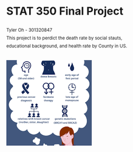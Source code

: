 # STAT 350 Final Project
<sub>
Tyler Oh - 301320847<br/>
This project is to perdict the death rate by social stauts,<br/>
educational background, and health rate by County in US.
</sub><br/><br/>



![alt text](https://github.com/tylero-sfu/final-project/blob/main/cancer.png?raw=true)
